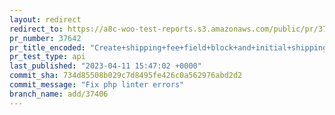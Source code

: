 ```yaml
---
layout: redirect
redirect_to: https://a8c-woo-test-reports.s3.amazonaws.com/public/pr/37642/api/index.html
pr_number: 37642
pr_title_encoded: "Create+shipping+fee+field+block+and+initial+shipping+section"
pr_test_type: api
last_published: "2023-04-11 15:47:02 +0000"
commit_sha: 734d85508b029c7d8495fe426c0a562976abd2d2
commit_message: "Fix php linter errors"
branch_name: add/37406
---
```

